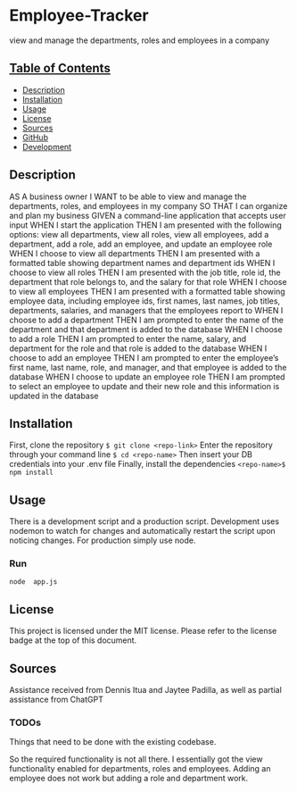 # Employee-Tracker
view and manage the departments, roles and employees in a company


## [Table of Contents](#table-of-contents)
  - [Description](#description)
  - [Installation](#installation)
  - [Usage](#usage)
  - [License](#license)
  - [Sources](#sources)
  - [GitHub](#github)
  - [Development](#development)

## Description
AS A business owner
I WANT to be able to view and manage the departments, roles, and employees in my company
SO THAT I can organize and plan my business
GIVEN a command-line application that accepts user input
WHEN I start the application
THEN I am presented with the following options: view all departments, view all roles, view all employees, add a department, add a role, add an employee, and update an employee role
WHEN I choose to view all departments
THEN I am presented with a formatted table showing department names and department ids
WHEN I choose to view all roles
THEN I am presented with the job title, role id, the department that role belongs to, and the salary for that role
WHEN I choose to view all employees
THEN I am presented with a formatted table showing employee data, including employee ids, first names, last names, job titles, departments, salaries, and managers that the employees report to
WHEN I choose to add a department
THEN I am prompted to enter the name of the department and that department is added to the database
WHEN I choose to add a role
THEN I am prompted to enter the name, salary, and department for the role and that role is added to the database
WHEN I choose to add an employee
THEN I am prompted to enter the employee’s first name, last name, role, and manager, and that employee is added to the database
WHEN I choose to update an employee role
THEN I am prompted to select an employee to update and their new role and this information is updated in the database

## Installation
<!-- Thanks to NPM, installation is pretty simple. Simply clone the repository and then run `npm install` without any arguments, and that will install everything in the dependencies. Don't forget to access mysql to get the correct authorization to access the functionality of this application. 
Please change the .env file to contain your credentials for the database, and rename the file to `.env` 
Refer to the video tutorial/walkthrough for assistance on running this application-->

First, clone the repository
`$ git clone <repo-link>`
Enter the repository through your command line
`$ cd <repo-name>`
Then insert your DB credentials into your .env file
Finally, install the dependencies
`<repo-name>$ npm install`

## Usage
There is a development script and a production script. Development uses nodemon to watch for changes and automatically restart the script upon noticing changes. For production simply use node.

### Run
`node  app.js`

## License
This project is licensed under the MIT license.
Please refer to the license badge at the top of this document.

## Sources
Assistance received from Dennis Itua and Jaytee Padilla, as well as partial assistance from ChatGPT

### TODOs
Things that need to be done with the existing codebase.

So the required functionality is not all there. I essentially got the view functionality enabled for departments, roles and employees. Adding an employee does not work but adding a role and department work. 
